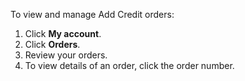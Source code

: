 To view and manage Add Credit orders:

1. Click **My account**.
2. Click **Orders**.
3. Review your orders.
4. To view details of an order, click the order number.